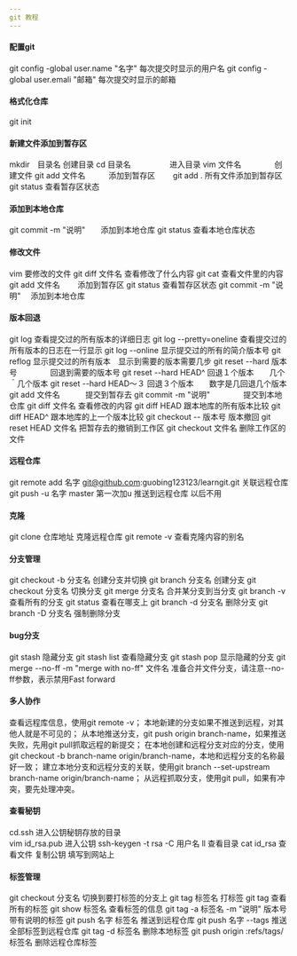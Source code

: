 ```yaml
---
git 教程
---
```

#### 配置git
git config -global user.name "名字"			每次提交时显示的用户名
git config -global user.emali "邮箱"			 每次提交时显示的邮箱
#### 格式化仓库
git init
#### 新建文件添加到暂存区
mkdir　目录名		   	创建目录
cd 目录名　　　　　进入目录
vim 文件名　　　　  创建文件
git add 文件名　　　添加到暂存区　　
git add . 						   所有文件添加到暂存区
git status   					 查看暂存区状态
#### 添加到本地仓库
git commit -m "说明"　　添加到本地仓库
git status								   查看本地仓库状态
#### 修改文件
vim 要修改的文件
git diff  文件名					查看修改了什么内容
git cat									  查看文件里的内容
git add 文件名　　   		添加到暂存区
git status								查看暂存区状态
git commit -m "说明"　 添加到本地仓库
#### 版本回退
git log									                  查看提交过的所有版本的详细日志
git log --pretty=oneline                查看提交过的所有版本的日志在一行显示
git log --online                                  显示提交过的所有的简介版本号
git reflog                                             显示提交过的所有版本　显示到需要的版本需要几步
git reset --hard 版本号　　　　 回退到需要的版本号
git reset --hard HEAD^                  回退１个版本　　几个＾几个版本
git reset --hard HEAD～３			  回退３个版本　　数字是几回退几个版本
git add 文件名　　　					   提交到暂存去
git commit -m "说明"　　　　  提交到本地仓库
git diff 文件名                                   查看修改的内容
git diff HEAD                                    跟本地库的所有版本比较
git diff HEAD^                                  跟本地库的上一个版本比较
git checkout -- 版本号                  版本撤回
git reset  HEAD 文件名                  把暂存去的撤销到工作区
git checkout 文件名                      删除工作区的文件
#### 远程仓库
git remote add 名字 git@github.com:guobing123123/learngit.git              关联远程仓库
git push -u 名字 master                                          第一次加u 推送到远程仓库  以后不用                             
#### 克隆
git clone 仓库地址                            克隆远程仓库
git remote -v                                      查看克隆内容的别名
#### 分支管理
git checkout -b 分支名         创建分支并切换
git branch   分支名                    创建分支
git checkout 分支名                  切换分支
git merge 分支名                       合并某分支到当分支
git branch -v                                查看所有的分支
git status                                       查看在哪支上
git branch -d 分支名                 删除分支
git branch -D 分支名                 强制删除分支
#### bug分支
git stash   隐藏分支
git stash list  查看隐藏分支
git stash pop 显示隐藏的分支
git merge --no-ff -m "merge with no-ff" 文件名      准备合并文件分支，请注意--no-ff参数，表示禁用Fast forward
#### 多人协作
查看远程库信息，使用git remote -v；
本地新建的分支如果不推送到远程，对其他人就是不可见的；
从本地推送分支，git push origin branch-name，如果推送失败，先用git pull抓取远程的新提交；
在本地创建和远程分支对应的分支，使用git checkout -b branch-name origin/branch-name，本地和远程分支的名称最好一致；
建立本地分支和远程分支的关联，使用git branch --set-upstream branch-name origin/branch-name；
从远程抓取分支，使用git pull，如果有冲突，要先处理冲突。
#### 查看秘钥
cd.ssh 进入公钥秘钥存放的目录    
vim id_rsa.pub 进入公钥 
ssh-keygen -t rsa -C 用户名
ll   查看目录
cat id_rsa     查看文件	
复制公钥
填写到网站上
#### 标签管理
git checkout 分支名                        切换到要打标签的分支上
git tag  标签名                                  打标签
git tag                                                 查看所有的标签
git show 标签名                                          查看标签的信息
git tag -a 标签名 -m "说明" 版本号      带有说明的标签
git push 名字 标签名                              推送到远程仓库
git push 名字 --tags                               推送全部标签到远程仓库
git tag -d 标签名                              删除本地标签
git push origin :refs/tags/标签名     删除远程仓库标签

